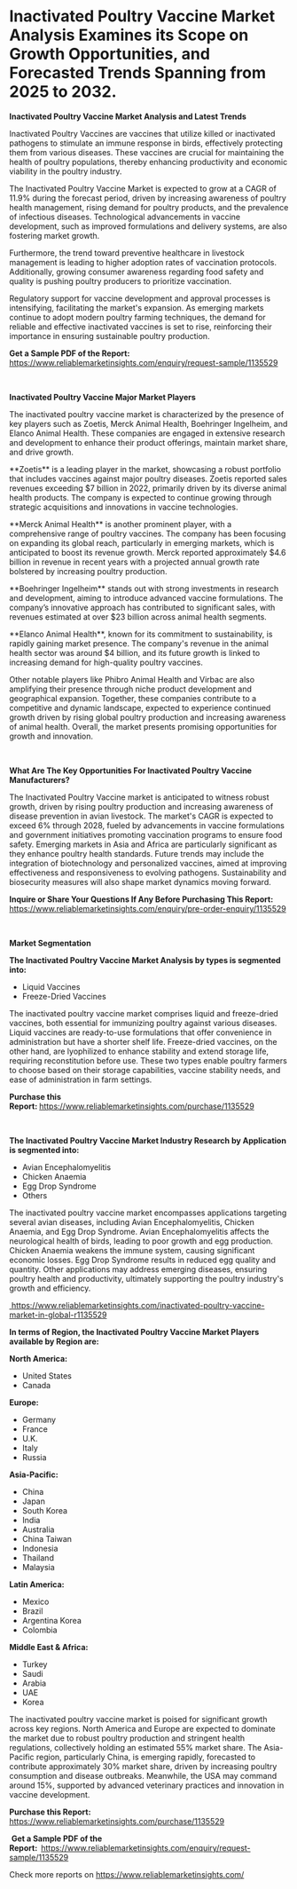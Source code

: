 <p><h1>Inactivated Poultry Vaccine Market Analysis Examines its Scope on Growth Opportunities, and Forecasted Trends Spanning from 2025 to 2032.</h1></p><p><strong>Inactivated Poultry Vaccine Market Analysis and Latest Trends</strong></p>
<p><p>Inactivated Poultry Vaccines are vaccines that utilize killed or inactivated pathogens to stimulate an immune response in birds, effectively protecting them from various diseases. These vaccines are crucial for maintaining the health of poultry populations, thereby enhancing productivity and economic viability in the poultry industry.</p><p>The Inactivated Poultry Vaccine Market is expected to grow at a CAGR of 11.9% during the forecast period, driven by increasing awareness of poultry health management, rising demand for poultry products, and the prevalence of infectious diseases. Technological advancements in vaccine development, such as improved formulations and delivery systems, are also fostering market growth. </p><p>Furthermore, the trend toward preventive healthcare in livestock management is leading to higher adoption rates of vaccination protocols. Additionally, growing consumer awareness regarding food safety and quality is pushing poultry producers to prioritize vaccination.</p><p>Regulatory support for vaccine development and approval processes is intensifying, facilitating the market's expansion. As emerging markets continue to adopt modern poultry farming techniques, the demand for reliable and effective inactivated vaccines is set to rise, reinforcing their importance in ensuring sustainable poultry production.</p></p>
<p><strong>Get a Sample PDF of the Report:&nbsp;</strong> <a href="https://www.reliablemarketinsights.com/enquiry/request-sample/1135529?utm_campaign=3523&utm_medium=2&utm_source=Github&utm_content=ia&utm_term=25032025&utm_id=inactivated-poultry-vaccine">https://www.reliablemarketinsights.com/enquiry/request-sample/1135529</a></p>
<p>&nbsp;</p>
<p><strong>Inactivated Poultry Vaccine Major Market Players</strong></p>
<p><p>The inactivated poultry vaccine market is characterized by the presence of key players such as Zoetis, Merck Animal Health, Boehringer Ingelheim, and Elanco Animal Health. These companies are engaged in extensive research and development to enhance their product offerings, maintain market share, and drive growth.</p><p>**Zoetis** is a leading player in the market, showcasing a robust portfolio that includes vaccines against major poultry diseases. Zoetis reported sales revenues exceeding $7 billion in 2022, primarily driven by its diverse animal health products. The company is expected to continue growing through strategic acquisitions and innovations in vaccine technologies.</p><p>**Merck Animal Health** is another prominent player, with a comprehensive range of poultry vaccines. The company has been focusing on expanding its global reach, particularly in emerging markets, which is anticipated to boost its revenue growth. Merck reported approximately $4.6 billion in revenue in recent years with a projected annual growth rate bolstered by increasing poultry production.</p><p>**Boehringer Ingelheim** stands out with strong investments in research and development, aiming to introduce advanced vaccine formulations. The company’s innovative approach has contributed to significant sales, with revenues estimated at over $23 billion across animal health segments.</p><p>**Elanco Animal Health**, known for its commitment to sustainability, is rapidly gaining market presence. The company's revenue in the animal health sector was around $4 billion, and its future growth is linked to increasing demand for high-quality poultry vaccines.</p><p>Other notable players like Phibro Animal Health and Virbac are also amplifying their presence through niche product development and geographical expansion. Together, these companies contribute to a competitive and dynamic landscape, expected to experience continued growth driven by rising global poultry production and increasing awareness of animal health. Overall, the market presents promising opportunities for growth and innovation.</p></p>
<p>&nbsp;</p>
<p><strong>What Are The Key Opportunities For Inactivated Poultry Vaccine Manufacturers?</strong></p>
<p><p>The Inactivated Poultry Vaccine market is anticipated to witness robust growth, driven by rising poultry production and increasing awareness of disease prevention in avian livestock. The market's CAGR is expected to exceed 6% through 2028, fueled by advancements in vaccine formulations and government initiatives promoting vaccination programs to ensure food safety. Emerging markets in Asia and Africa are particularly significant as they enhance poultry health standards. Future trends may include the integration of biotechnology and personalized vaccines, aimed at improving effectiveness and responsiveness to evolving pathogens. Sustainability and biosecurity measures will also shape market dynamics moving forward.</p></p>
<p><strong>Inquire or Share Your Questions If Any Before Purchasing This Report:</strong> <a href="https://www.reliablemarketinsights.com/enquiry/pre-order-enquiry/1135529?utm_campaign=3523&utm_medium=2&utm_source=Github&utm_content=ia&utm_term=25032025&utm_id=inactivated-poultry-vaccine">https://www.reliablemarketinsights.com/enquiry/pre-order-enquiry/1135529</a></p>
<p>&nbsp;</p>
<p><strong>Market Segmentation</strong></p>
<p><strong>The Inactivated Poultry Vaccine Market Analysis by types is segmented into:</strong></p>
<p><ul><li>Liquid Vaccines</li><li>Freeze-Dried Vaccines</li></ul></p>
<p><p>The inactivated poultry vaccine market comprises liquid and freeze-dried vaccines, both essential for immunizing poultry against various diseases. Liquid vaccines are ready-to-use formulations that offer convenience in administration but have a shorter shelf life. Freeze-dried vaccines, on the other hand, are lyophilized to enhance stability and extend storage life, requiring reconstitution before use. These two types enable poultry farmers to choose based on their storage capabilities, vaccine stability needs, and ease of administration in farm settings.</p></p>
<p><strong>Purchase this Report:&nbsp;</strong><a href="https://www.reliablemarketinsights.com/purchase/1135529?utm_campaign=3523&utm_medium=2&utm_source=Github&utm_content=ia&utm_term=25032025&utm_id=inactivated-poultry-vaccine">https://www.reliablemarketinsights.com/purchase/1135529</a></p>
<p>&nbsp;</p>
<p><strong>The Inactivated Poultry Vaccine Market Industry Research by Application is segmented into:</strong></p>
<p><ul><li>Avian Encephalomyelitis</li><li>Chicken Anaemia</li><li>Egg Drop Syndrome</li><li>Others</li></ul></p>
<p><p>The inactivated poultry vaccine market encompasses applications targeting several avian diseases, including Avian Encephalomyelitis, Chicken Anaemia, and Egg Drop Syndrome. Avian Encephalomyelitis affects the neurological health of birds, leading to poor growth and egg production. Chicken Anaemia weakens the immune system, causing significant economic losses. Egg Drop Syndrome results in reduced egg quality and quantity. Other applications may address emerging diseases, ensuring poultry health and productivity, ultimately supporting the poultry industry's growth and efficiency.</p></p>
<p><a href="https://www.reliablemarketinsights.com/inactivated-poultry-vaccine-market-in-global-r1135529?utm_campaign=3523&utm_medium=2&utm_source=Github&utm_content=ia&utm_term=25032025&utm_id=inactivated-poultry-vaccine">&nbsp;https://www.reliablemarketinsights.com/inactivated-poultry-vaccine-market-in-global-r1135529</a></p>
<p><strong>In terms of Region, the Inactivated Poultry Vaccine Market Players available by Region are:</strong></p>
<p>
    <p> <strong> North America: </strong>
        <ul>
            <li>United States</li>
            <li>Canada</li>
        </ul>
        </p> 
    <p> <strong> Europe: </strong>
        <ul>
            <li>Germany</li>
            <li>France</li>
            <li>U.K.</li>
            <li>Italy</li>
            <li>Russia</li>
        </ul>
        </p> 
    <p> <strong> Asia-Pacific: </strong>
        <ul>
            <li>China</li>
            <li>Japan</li>
            <li>South Korea</li>
            <li>India</li>
            <li>Australia</li>
            <li>China Taiwan</li>
            <li>Indonesia</li>
            <li>Thailand</li>
            <li>Malaysia</li>
        </ul>
        </p> 
    <p> <strong> Latin America: </strong>
        <ul>
            <li>Mexico</li>
            <li>Brazil</li>
            <li>Argentina Korea</li>
            <li>Colombia</li>
        </ul>
        </p> 
    <p> <strong> Middle East & Africa: </strong>
        <ul>
            <li>Turkey</li>
            <li>Saudi</li>
            <li>Arabia</li>
            <li>UAE</li>
            <li>Korea</li>
        </ul>
    </p>
    </p>
<p><p>The inactivated poultry vaccine market is poised for significant growth across key regions. North America and Europe are expected to dominate the market due to robust poultry production and stringent health regulations, collectively holding an estimated 55% market share. The Asia-Pacific region, particularly China, is emerging rapidly, forecasted to contribute approximately 30% market share, driven by increasing poultry consumption and disease outbreaks. Meanwhile, the USA may command around 15%, supported by advanced veterinary practices and innovation in vaccine development.</p></p>
<p><strong>Purchase this Report: </strong><a href="https://www.reliablemarketinsights.com/purchase/1135529?utm_campaign=3523&utm_medium=2&utm_source=Github&utm_content=ia&utm_term=25032025&utm_id=inactivated-poultry-vaccine">https://www.reliablemarketinsights.com/purchase/1135529</a></p>
<p>&nbsp;<strong>Get a Sample PDF of the Report:&nbsp;&nbsp;</strong><a href="https://www.reliablemarketinsights.com/enquiry/request-sample/1135529?utm_campaign=3523&utm_medium=2&utm_source=Github&utm_content=ia&utm_term=25032025&utm_id=inactivated-poultry-vaccine">https://www.reliablemarketinsights.com/enquiry/request-sample/1135529</a></p>
<p><strong></strong></p>
<p>Check more reports on <a href="https://www.reliablemarketinsights.com/?utm_campaign=3523&utm_medium=2&utm_source=Github&utm_content=ia&utm_term=25032025&utm_id=inactivated-poultry-vaccine">https://www.reliablemarketinsights.com/</a></p>